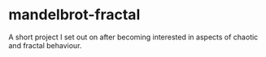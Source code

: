 # mandelbrot-fractal
A short project I set out on after becoming interested in aspects of chaotic and fractal behaviour. 
